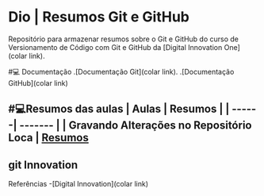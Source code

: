 
# Dio | Resumos Git e GitHub

Repositório para armazenar resumos sobre o Git e GitHub do curso de Versionamento de Código com Git e GitHub da [Digital Innovation One](colar link).

#💻 Documentação
.[Documentação Git](colar link).
.[Documentação GitHub](colar link)

#💻Resumos das aulas
| Aulas | Resumos |
| ------| ------- |
| Gravando Alterações no Repositório Loca | [Resumos]()
---
git Innovation
---

Referências
-[Digital Innovation](colar link)